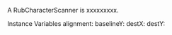 A RubCharacterScanner is xxxxxxxxx.Instance Variables	alignment:		<Object>	baselineY:		<Object>	destX:		<Object>	destY:		<Object>	emphasisCode:		<Object>	firstDestX:		<Object>	font:		<Object>	indentationLevel:		<Object>	kern:		<Object>	lastIndex:		<Object>	leftMargin:		<Object>	line:		<Object>	pendingKernX:		<Object>	rightMargin:		<Object>	runStopIndex:		<Object>	spaceCount:		<Object>	spaceWidth:		<Object>	stopConditions:		<Object>	text:		<Object>	textStyle:		<Object>alignment	- xxxxxbaselineY	- xxxxxdestX	- xxxxxdestY	- xxxxxemphasisCode	- xxxxxfirstDestX	- xxxxxfont	- xxxxxindentationLevel	- xxxxxkern	- xxxxxlastIndex	- xxxxxleftMargin	- xxxxxline	- xxxxxpendingKernX	- xxxxxrightMargin	- xxxxxrunStopIndex	- xxxxxspaceCount	- xxxxxspaceWidth	- xxxxxstopConditions	- xxxxxtext	- xxxxxtextStyle	- xxxxx